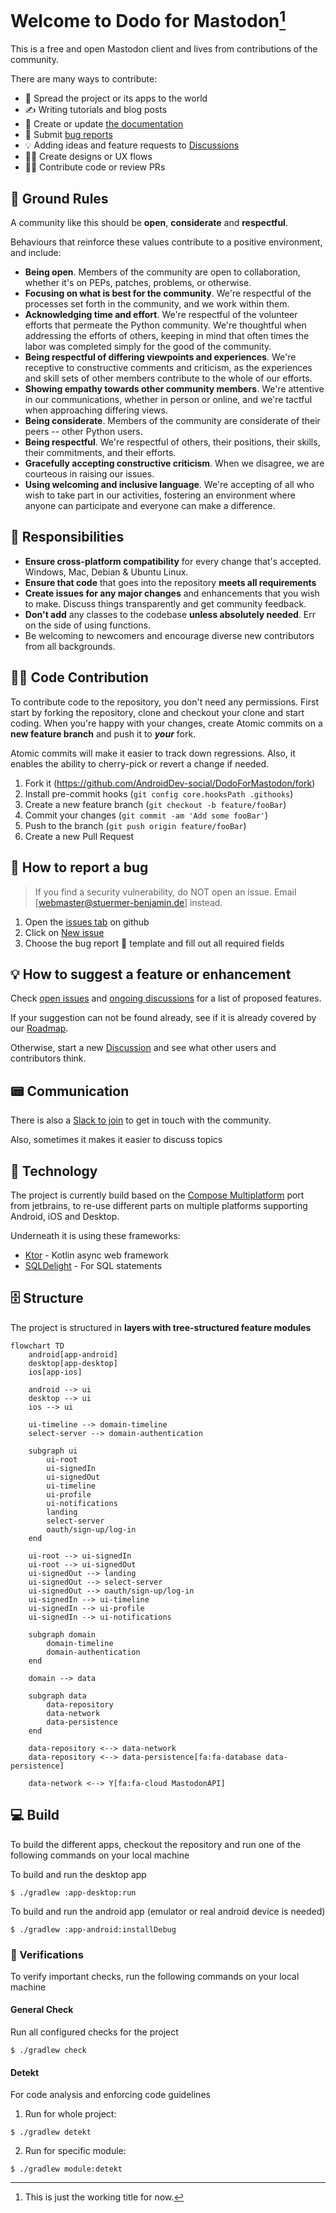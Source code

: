 # Welcome to Dodo for Mastodon[^temporary]
[^temporary]: This is just the working title for now.

This is a free and open Mastodon client and lives from contributions of the community. 

There are many ways to contribute:

 * 📣 Spread the project or its apps to the world
 * ✍️ Writing tutorials and blog posts
 * 📝 Create or update [the documentation](https://github.com/AndroidDev-social/DodoForMastodon/wiki)
 * 🐛 Submit [bug reports](https://github.com/AndroidDev-social/DodoForMastodon/issues)
 * 💡 Adding ideas and feature requests to [Discussions](https://github.com/AndroidDev-social/DodoForMastodon/discussions)
 * 👩‍🎨 Create designs or UX flows
 * 🧑‍💻 Contribute code or review PRs



## 📜 Ground Rules

A community like this should be **open**, **considerate** and **respectful**.

Behaviours that reinforce these values contribute to a positive environment, and include:

 * **Being open**. Members of the community are open to collaboration, whether it's on PEPs, patches, problems, or otherwise.
 * **Focusing on what is best for the community**. We're respectful of the processes set forth in the community, and we work within them.
 * **Acknowledging time and effort**. We're respectful of the volunteer efforts that permeate the Python community. We're thoughtful when addressing the efforts of others, keeping in mind that often times the labor was completed simply for the good of the community.
 * **Being respectful of differing viewpoints and experiences**. We're receptive to constructive comments and criticism, as the experiences and skill sets of other members contribute to the whole of our efforts.
 * **Showing empathy towards other community members**. We're attentive in our communications, whether in person or online, and we're tactful when approaching differing views.
 * **Being considerate**. Members of the community are considerate of their peers -- other Python users.
 * **Being respectful**. We're respectful of others, their positions, their skills, their commitments, and their efforts.
 * **Gracefully accepting constructive criticism**. When we disagree, we are courteous in raising our issues.
 * **Using welcoming and inclusive language**. We're accepting of all who wish to take part in our activities, fostering an environment where anyone can participate and everyone can make a difference.



## 🤝 Responsibilities

 * **Ensure cross-platform compatibility** for every change that's accepted. Windows, Mac, Debian & Ubuntu Linux.
 * **Ensure that code** that goes into the repository **meets all requirements**
 * **Create issues for any major changes** and enhancements that you wish to make. Discuss things transparently and get community feedback.
 * **Don't add** any classes to the codebase **unless absolutely needed**. Err on the side of using functions.
 * Be welcoming to newcomers and encourage diverse new contributors from all backgrounds.



## 🧑‍💻 Code Contribution

To contribute code to the repository, you don't need any permissions.
First start by forking the repository, clone and checkout your clone and start coding.
When you're happy with your changes, create Atomic commits on a **new feature branch** and push it to ***your*** fork.

Atomic commits will make it easier to track down regressions. Also, it enables the ability to cherry-pick or revert a change if needed.

1. Fork it (https://github.com/AndroidDev-social/DodoForMastodon/fork)
2. Install pre-commit hooks (`git config core.hooksPath .githooks`)
3. Create a new feature branch (`git checkout -b feature/fooBar`)
4. Commit your changes (`git commit -am 'Add some fooBar'`)
5. Push to the branch (`git push origin feature/fooBar`)
6. Create a new Pull Request



## 🐛 How to report a bug

> If you find a security vulnerability, do NOT open an issue. Email [webmaster@stuermer-benjamin.de] instead.

1. Open the [issues tab](https://github.com/AndroidDev-social/DodoForMastodon/issues) on github
2. Click on [New issue](https://github.com/AndroidDev-social/DodoForMastodon/issues/new/choose)
3. Choose the bug report 🐛 template and fill out all required fields



## 💡 How to suggest a feature or enhancement

Check [open issues](https://github.com/AndroidDev-social/DodoForMastodon/issues) and [ongoing discussions](https://github.com/AndroidDev-social/MastodonCompose/discussions) for a list of proposed features.

If your suggestion can not be found already, see if it is already covered by our [Roadmap](https://github.com/AndroidDev-social/DodoForMastodon#roadmap).

Otherwise, start a new [Discussion](https://github.com/AndroidDev-social/DodoForMastodon/discussions) and see what other users and contributors think.



## 📟 Communication

There is also a [Slack to join](https://join.slack.com/t/androiddev-social/shared_invite/zt-1jchjo9kz-_Q_I02QWeenpya10Is6trQ) to get in touch with the community.

Also, sometimes it makes it easier to discuss topics



## 💾 Technology

The project is currently build based on the [Compose Multiplatform](https://www.jetbrains.com/lp/compose-mpp/) port from jetbrains,
to re-use different parts on multiple platforms supporting Android, iOS and Desktop.

Underneath it is using these frameworks:

* [Ktor](https://github.com/ktorio/ktor) - Kotlin async web framework
* [SQLDelight](https://cashapp.github.io/sqldelight/multiplatform_sqlite/) - For SQL statements



## 🗄️ Structure

The project is structured in **layers with tree-structured feature modules**

```mermaid
flowchart TD
    android[app-android]
    desktop[app-desktop]
    ios[app-ios]

    android --> ui
    desktop --> ui
    ios --> ui

    ui-timeline --> domain-timeline
    select-server --> domain-authentication

    subgraph ui
        ui-root
        ui-signedIn
        ui-signedOut
        ui-timeline
        ui-profile
        ui-notifications
        landing
        select-server
        oauth/sign-up/log-in
    end
    
    ui-root --> ui-signedIn
    ui-root --> ui-signedOut
    ui-signedOut --> landing
    ui-signedOut --> select-server
    ui-signedOut --> oauth/sign-up/log-in
    ui-signedIn --> ui-timeline
    ui-signedIn --> ui-profile
    ui-signedIn --> ui-notifications
    
    subgraph domain
        domain-timeline
        domain-authentication 
    end
    
    domain --> data

    subgraph data
        data-repository
        data-network
        data-persistence
    end

    data-repository <--> data-network
    data-repository <--> data-persistence[fa:fa-database data-persistence]

    data-network <--> Y[fa:fa-cloud MastodonAPI]
```



## 💻 Build

To build the different apps, checkout the repository and run one of the following commands on your local machine

To build and run the desktop app
```shell
$ ./gradlew :app-desktop:run
```

To build and run the android app (emulator or real android device is needed)
```shell
$ ./gradlew :app-android:installDebug
```

### 🔬 Verifications

To verify important checks, run the following commands on your local machine

#### General Check

Run all configured checks for the project
```shell
$ ./gradlew check
```

#### Detekt

For code analysis and enforcing code guidelines

1. Run for whole project:
```shell
$ ./gradlew detekt
```

2. Run for specific module:
```shell
$ ./gradlew module:detekt
```
